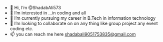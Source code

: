 - 👋 Hi, I’m @ShadabAli573
- 👀 I’m interested in ...in coding and all
- 🌱 I’m currently pursuing my career in B.Tech in information technology 
- 💞️ I’m looking to collaborate on on any thing like group project any event coding etc.
- 📫 you can reach me here shadabali9051753835@gmail.com

<!---
ShadabAli573/ShadabAli573 is a ✨ special ✨ repository because its `README.md` (this file) appears on your GitHub profile.
You can click the Preview link to take a look at your changes.
--->
